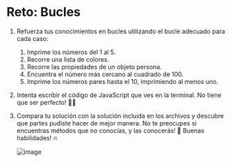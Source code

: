 # Reto: Bucles

1. Refuerza tus conocimientos en bucles utilizando el bucle adecuado para cada caso:

   1. Imprime los números del 1 al 5.
   2. Recorre una lista de colores.
   3. Recorre las propiedades de un objeto persona.
   4. Encuentra el número más cercano al cuadrado de 100.
   5. Imprime los números pares hasta el 10, imprimiendo al menos uno.

2. Intenta escribir el código de JavaScript que ves en la terminal. No tiene que ser perfecto! 🧑‍💻

3. Compara tu solución con la solución incluida en los archivos y descubre que partes pudiste hacer de mejor manera. No te preocupes si encuentras métodos que no conocías, y las conocerás!  🙌 Buenas habilidades! 🔥


     ![image](https://kajabi-storefronts-production.kajabi-cdn.com/kajabi-storefronts-production/file-uploads/site/2147489095/products/4ff3032-57c2-3cd0-ebf-32817d01f2a6_Bucles.png)
